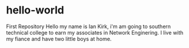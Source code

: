 # hello-world
First Repository
Hello my name is Ian Kirk, i'm am going to southern technical college to earn my associates in Network Enginering. I live with my fiance and have two little boys at home. 
